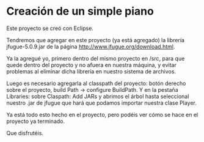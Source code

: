 # Creación de un simple piano

Este proyecto se creó con Eclipse.

Tendremos que agregar en este proyecto (ya está agregado) la librería jfugue-5.0.9.jar de la página http://www.jfugue.org/download.html.

Ya la agregué yo, primero dentro del mismo proyecto en /src, para que quede dentro del proyecto y no afuera en nuestra máquina, y evitar problemas al eliminar dicha librería en nuestro sistema de archivos.

Luego es necesario agregarla al classpath del proyecto: botón derecho sobre el proyecto, build Path -> configure BuildPath. Y en la pestaña Libraries: sobre Claspath: Add JARs y abrimos el árbol hasta seleccional nuestro .jar de jfugue que hará que podamos importar nuestra clase Player.

Ya está todo esto hecho en el proyecto, pero podéis ver cómo se hace en el proyecto ya terminado.

Que disfrutéis.